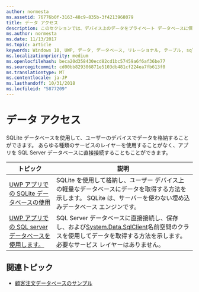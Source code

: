 ```yaml
---
author: normesta
ms.assetid: 76776b0f-3163-48c9-835b-3f4213968079
title: データ アクセス
description: このセクションでは、デバイス上のデータをプライベート データベースに保存する方法と、ユニバーサル Windows プラットフォーム (UWP) アプリでオブジェクト リレーショナル マッピングを使う方法について説明します。
ms.author: normesta
ms.date: 11/13/2017
ms.topic: article
keywords: Windows 10, UWP, データ, データベース, リレーショナル, テーブル, sqlite
ms.localizationpriority: medium
ms.openlocfilehash: beca20d358430ecd82cd1bc57459a6f6af36be77
ms.sourcegitcommit: cd00bb829306871e5103db481cf224ea7fb613f0
ms.translationtype: MT
ms.contentlocale: ja-JP
ms.lasthandoff: 10/31/2018
ms.locfileid: "5877209"
---
```

# <a name="data-access"></a>データ アクセス

SQLite データベースを使用して、ユーザーのデバイスでデータを格納することができます。 あらゆる種類のサービスのレイヤーを使用することがなく、アプリを SQL Server データベースに直接接続することもことができます。

| トピック | 説明|
|-------|------------|
| [UWP アプリでの SQLite データベースの使用](sqlite-databases.md) | SQLite を使用して格納し、ユーザー デバイス上の軽量なデータベースにデータを取得する方法を示します。 SQLite は、サーバーを使わない埋め込みデータベース エンジンです。 |
| [UWP アプリでの SQL server データベースを使用します。](sql-server-databases.md) | SQL Server データベースに直接接続し、保存し、および[System.Data.SqlClient](https://msdn.microsoft.com/library/system.data.sqlclient.aspx)名前空間のクラスを使用してデータを取得する方法を示します。 必要なサービス レイヤーはありません。 |

## <a name="related-topics"></a>関連トピック

* [顧客注文データベースのサンプル](https://github.com/Microsoft/Windows-appsample-customers-orders-database)
